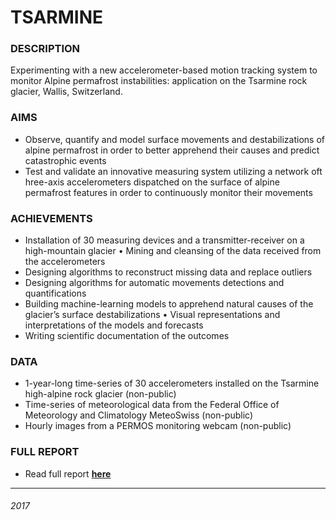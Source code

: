 # TSARMINE


### DESCRIPTION

Experimenting with a new accelerometer-based motion tracking system to monitor Alpine permafrost instabilities: application on the Tsarmine rock glacier, Wallis, Switzerland.


### AIMS

* Observe, quantify and model surface movements and destabilizations of alpine permafrost in order to better apprehend their causes and predict catastrophic events
* Test and validate an innovative measuring system utilizing a network oft hree-axis accelerometers dispatched on the surface of alpine permafrost features in order to continuously monitor their movements

### ACHIEVEMENTS

* Installation of 30 measuring devices and a transmitter-receiver on a high-mountain glacier • Mining and cleansing of the data received from the accelerometers
* Designing algorithms to reconstruct missing data and replace outliers
* Designing algorithms for automatic movements detections and quantifications
* Building machine-learning models to apprehend natural causes of the glacier’s surface destabilizations • Visual representations and interpretations of the models and forecasts
* Writing scientific documentation of the outcomes

### DATA

* 1-year-long time-series of 30 accelerometers installed on the Tsarmine high-alpine rock glacier (non-public)
* Time-series of meteorological data from the Federal Office of Meteorology and Climatology MeteoSwiss (non-public)
* Hourly images from a PERMOS monitoring webcam (non-public)
  
### FULL REPORT

- Read full report [__here__](http://bit.ly/2uZT5Aj)

----

###### 2017
